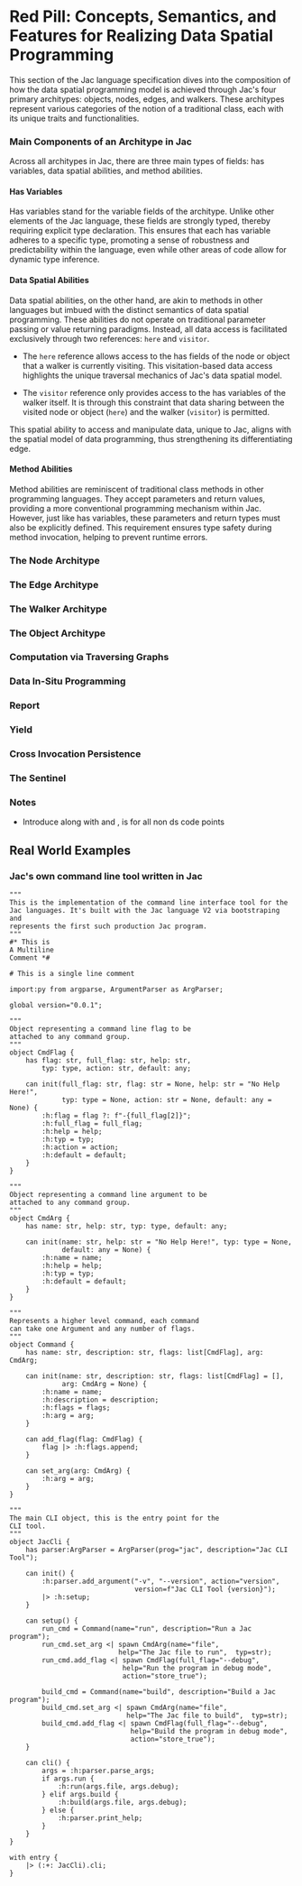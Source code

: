 # Red Pill: Concepts, Semantics, and Features for Realizing Data Spatial Programming

This section of the Jac language specification dives into the composition of how the data spatial programming model is achieved through Jac's four primary architypes: objects, nodes, edges, and walkers. These architypes represent various categories of the notion of a traditional class, each with its unique traits and functionalities.
### Main Components of an Architype in Jac

Across all architypes in Jac, there are three main types of fields: has variables, data spatial abilities, and method abilities.

#### Has Variables

Has variables stand for the variable fields of the architype. Unlike other elements of the Jac language, these fields are strongly typed, thereby requiring explicit type declaration. This ensures that each has variable adheres to a specific type, promoting a sense of robustness and predictability within the language, even while other areas of code allow for dynamic type inference.

#### Data Spatial Abilities

Data spatial abilities, on the other hand, are akin to methods in other languages but imbued with the distinct semantics of data spatial programming. These abilities do not operate on traditional parameter passing or value returning paradigms. Instead, all data access is facilitated exclusively through two references: `here` and `visitor`.

- The `here` reference allows access to the has fields of the node or object that a walker is currently visiting. This visitation-based data access highlights the unique traversal mechanics of Jac's data spatial model.

- The `visitor` reference only provides access to the has variables of the walker itself. It is through this constraint that data sharing between the visited node or object (`here`) and the walker (`visitor`) is permitted.

This spatial ability to access and manipulate data, unique to Jac, aligns with the spatial model of data programming, thus strengthening its differentiating edge.

#### Method Abilities

Method abilities are reminiscent of traditional class methods in other programming languages. They accept parameters and return values, providing a more conventional programming mechanism within Jac. However, just like has variables, these parameters and return types must also be explicitly defined. This requirement ensures type safety during method invocation, helping to prevent runtime errors.


### The Node Architype
### The Edge Architype
### The Walker Architype
### The Object Architype
### Computation via Traversing Graphs
### Data In-Situ Programming
### Report
### Yield
### Cross Invocation Persistence
### The Sentinel

### Notes

* Introduce <root> along with <here> and <visitor>, <here> is <root> for all non ds code points
## Real World Examples

### Jac's own command line tool written in Jac

```jac
"""
This is the implementation of the command line interface tool for the
Jac languages. It's built with the Jac language V2 via bootstraping and
represents the first such production Jac program.
"""
#* This is
A Multiline
Comment *#

# This is a single line comment

import:py from argparse, ArgumentParser as ArgParser;

global version="0.0.1";

"""
Object representing a command line flag to be
attached to any command group.
"""
object CmdFlag {
    has flag: str, full_flag: str, help: str,
        typ: type, action: str, default: any;

    can init(full_flag: str, flag: str = None, help: str = "No Help Here!",
             typ: type = None, action: str = None, default: any = None) {
        :h:flag = flag ?: f"-{full_flag[2]}";
        :h:full_flag = full_flag;
        :h:help = help;
        :h:typ = typ;
        :h:action = action;
        :h:default = default;
    }
}

"""
Object representing a command line argument to be
attached to any command group.
"""
object CmdArg {
    has name: str, help: str, typ: type, default: any;

    can init(name: str, help: str = "No Help Here!", typ: type = None,
             default: any = None) {
        :h:name = name;
        :h:help = help;
        :h:typ = typ;
        :h:default = default;
    }
}

"""
Represents a higher level command, each command
can take one Argument and any number of flags.
"""
object Command {
    has name: str, description: str, flags: list[CmdFlag], arg: CmdArg;

    can init(name: str, description: str, flags: list[CmdFlag] = [],
             arg: CmdArg = None) {
        :h:name = name;
        :h:description = description;
        :h:flags = flags;
        :h:arg = arg;
    }

    can add_flag(flag: CmdFlag) {
        flag |> :h:flags.append;
    }

    can set_arg(arg: CmdArg) {
        :h:arg = arg;
    }
}

"""
The main CLI object, this is the entry point for the
CLI tool.
"""
object JacCli {
    has parser:ArgParser = ArgParser(prog="jac", description="Jac CLI Tool");

    can init() {
        :h:parser.add_argument("-v", "--version", action="version",
                               version=f"Jac CLI Tool {version}");
        |> :h:setup;
    }

    can setup() {
        run_cmd = Command(name="run", description="Run a Jac program");
        run_cmd.set_arg <| spawn CmdArg(name="file",
                           help="The Jac file to run",  typ=str);
        run_cmd.add_flag <| spawn CmdFlag(full_flag="--debug",
                            help="Run the program in debug mode",
                            action="store_true");

        build_cmd = Command(name="build", description="Build a Jac program");
        build_cmd.set_arg <| spawn CmdArg(name="file",
                             help="The Jac file to build",  typ=str);
        build_cmd.add_flag <| spawn CmdFlag(full_flag="--debug",
                              help="Build the program in debug mode",
                              action="store_true");
    }

    can cli() {
        args = :h:parser.parse_args;
        if args.run {
            :h:run(args.file, args.debug);
        } elif args.build {
            :h:build(args.file, args.debug);
        } else {
            :h:parser.print_help;
        }
    }
}

with entry {
    |> (:+: JacCli).cli;
}
```